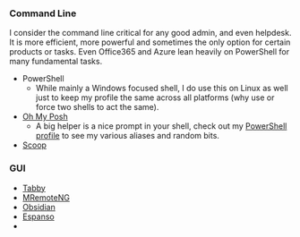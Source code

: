 ### Command Line
I consider the command line critical for any good admin, and even helpdesk. It is more efficient, more powerful and sometimes the only option for certain products or tasks. Even Office365 and Azure lean heavily on PowerShell for many fundamental tasks.

* PowerShell
    * While mainly a Windows focused shell, I do use this on Linux as well just to keep my profile the same across all platforms (why use or force two shells to act the same).
* [Oh My Posh](https://ohmyposh.dev/)
    * A big helper is a nice prompt in your shell, check out my [PowerShell profile](https://git.dev0.sh/piper/powershell_profile/src/branch/master/personal_profile.ps1) to see my various aliases and random bits.
* [Scoop](https://scoop.sh/)

### GUI
* [Tabby](https://github.com/Eugeny/tabby)
* [MRemoteNG](https://mremoteng.org/)
* [Obsidian](https://obsidian.md/)
* [Espanso](https://espanso.org/)
* 